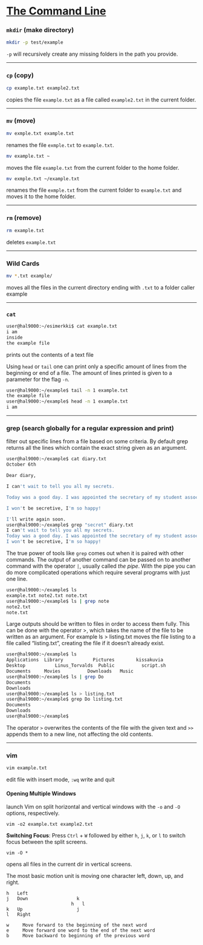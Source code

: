 # [The Command Line](https://tkt-lapio.github.io/command-line/)

  ### `mkdir` (make directory)
  ```bash
  mkdir -p test/example
  ```
  `-p` will recursively create any missing folders in the path you provide.

  ---
  
  ### `cp` (copy)
  ```bash
  cp example.txt example2.txt
  ```
  copies the file `example.txt` as a file called `example2.txt` in the current folder.

  ---

  ### `mv` (move)
  ```bash
  mv exmple.txt example.txt
  ```
  renames the file `exmple.txt` to `example.txt`.
  ```bash
  mv example.txt ~
  ```
  moves the file `example.txt` from the current folder to the home folder.
  ```bash
  mv exmple.txt ~/example.txt
  ```
  renames the file `exmple.txt` from the current folder to `example.txt` and moves it to the home folder.

  ---

  ### `rm` (remove)
  ```bash
  rm example.txt
  ```
  deletes `example.txt`

  ---

  ### Wild Cards
  ```bash
  mv *.txt example/
  ```
  moves all the files in the current directory ending with `.txt` to a folder caller example

  ---

  ### `cat`
  ```bash
  user@hal9000:~/esimerkki$ cat example.txt
  i am 
  inside
  the example file
  ```
  prints out the contents of a text file

  Using `head` or `tail` one can print only a specific amount of lines from the beginning or end of a file. The amount of lines printed is given to a parameter for the flag `-n`.
  ```bash  
  user@hal9000:~/example$ tail -n 1 example.txt
  the example file
  user@hal9000:~/example$ head -n 1 example.txt
  i am
  ```

  ---

  ### grep (search globally for a regular expression and print)
  filter out specific lines from a file based on some criteria. By default grep returns all the lines which contain the exact string given as an argument.
  ```bash
  user@hal9000:~/example$ cat diary.txt
  October 6th
  
  Dear diary,
  
  I can't wait to tell you all my secrets. 
  
  Today was a good day. I was appointed the secretary of my student association.
  
  I won't be secretive, I'm so happy!
  
  I'll write again soon.
  user@hal9000:~/example$ grep "secret" diary.txt 
  I can't wait to tell you all my secrets. 
  Today was a good day. I was appointed the secretary of my student association.
  I won't be secretive, I'm so happy!
  ```

  The true power of tools like `grep` comes out when it is paired with other commands. The output of another command can be passed on to another command with the operator `|`, usually called _the pipe_. With the pipe you can do more complicated operations which require several programs with just one line.
  ```bash
  user@hal9000:~/example$ ls
  example.txt note2.txt note.txt
  user@hal9000:~/example$ ls | grep note
  note2.txt
  note.txt
  ```

  Large outputs should be written to files in order to access them fully. This can be done with the operator >, which takes the name of the file to be written as an argument. For example ls > listing.txt moves the file listing to a file called “listing.txt”, creating the file if it doesn’t already exist.

  ```bash
  user@hal9000:~/example$ ls 
  Applications	Library		      Pictures	      kissakuvia
  Desktop		    Linus_Torvalds	Public          script.sh
  Documents	    Movies	        Downloads	Music
  user@hal9000:~/example$ ls | grep Do
  Documents
  Downloads
  user@hal9000:~/example$ ls > listing.txt
  user@hal9000:~/example$ grep Do listing.txt 
  Documents
  Downloads
  user@hal9000:~/example$
  ```
  The operator `>` overwrites the contents of the file with the given text and `>>` appends them to a new line, not affecting the old contents.

  ---

  ### vim
  ```bash
  vim example.txt
  ```
  edit file with insert mode, 
  `:wq` write and quit

  #### Opening Multiple Windows
  launch Vim on split horizontal and vertical windows with the `-o` and `-O` options, respectively.
  ```
  vim -o2 example.txt example2.txt
  ```

  **Switching Focus**: Press `Ctrl` + `W` followed by either `h`, `j`, `k`, or `l` to switch focus between the split screens.

  ```
  vim -O *
  ```
  opens all files in the current dir in vertical screens.

  The most basic motion unit is moving one character left, down, up, and right.
  ```
  h   Left
  j   Down                  k
                          h   l
  k   Up                    j
  l   Right
  ```

  ```
  w     Move forward to the beginning of the next word
  e     Move forward one word to the end of the next word
  b     Move backward to beginning of the previous word
  ```
